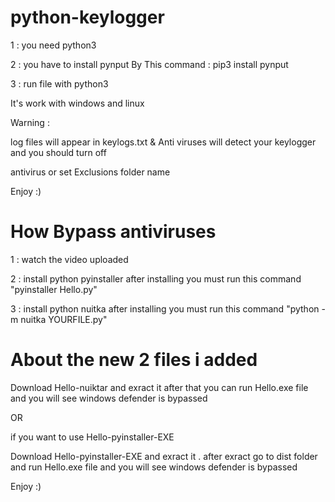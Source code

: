 # python-keylogger

1 : you need python3 

2 : you have to install pynput By This command : pip3 install pynput

3 : run file with python3



It's work with windows and linux 



Warning :  

log files will appear in keylogs.txt & Anti viruses will detect your keylogger and you should turn off

antivirus or set Exclusions folder name


Enjoy :)




# How Bypass antiviruses 

1 : watch the video uploaded

2 : install python pyinstaller after installing you must run this command "pyinstaller Hello.py"

3 : install python nuitka after installing you must run this command "python -m nuitka YOURFILE.py"

# About the new 2 files i added

Download Hello-nuiktar and exract it after that you can run Hello.exe file and you will see windows defender is bypassed 

OR

if you want to use Hello-pyinstaller-EXE

Download Hello-pyinstaller-EXE and exract it . after exract go to dist folder and run Hello.exe file and you will see windows defender is bypassed 

Enjoy :)
